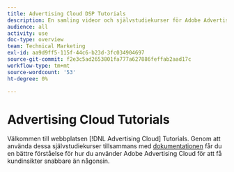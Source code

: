 ```yaml
---
title: Advertising Cloud DSP Tutorials
description: En samling videor och självstudiekurser för Adobe Advertising Cloud.
audience: all
activity: use
doc-type: overview
team: Technical Marketing
exl-id: aa9d9ff5-115f-44c6-b23d-3fc034904697
source-git-commit: f2e3c5ad2653801fa777a627886feffab2aad17c
workflow-type: tm+mt
source-wordcount: '53'
ht-degree: 0%

---
```


# Advertising Cloud Tutorials

Välkommen till webbplatsen [!DNL Advertising Cloud] Tutorials. Genom att använda dessa självstudiekurser tillsammans med [dokumentationen](https://helpx.adobe.com/support/advertising-cloud.html) får du en bättre förståelse för hur du använder Adobe Advertising Cloud för att få kundinsikter snabbare än någonsin.

<!--
See other -learn tutorials landing pages to get ideas for additional content
-->
